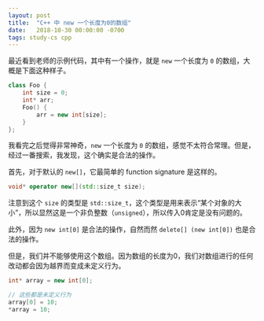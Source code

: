 ```yaml
---
layout: post
title:  "C++ 中 new 一个长度为0的数组"
date:   2018-10-30 00:00:00 -0700
tags: study-cs cpp
---
```


最近看到老师的示例代码，其中有一个操作，就是 `new` 一个长度为 `0` 的数组，大概是下面这种样子。

```cpp
class Foo {
    int size = 0;
    int* arr;
    Foo() {
        arr = new int[size];
    }
};
```

我看完之后觉得非常神奇，`new` 一个长度为 `0` 的数组，感觉不太符合常理。但是，经过一番搜索，我发现，这个确实是合法的操作。

首先，对于默认的 `new[]`，它最简单的 function signature 是这样的。

```cpp
void* operator new[](std::size_t size);
```

注意到这个 `size` 的类型是 `std::size_t`，这个类型是用来表示“某个对象的大小”，所以显然这是一个非负整数（`unsigned`），所以传入0肯定是没有问题的。

此外，因为 `new int[0]` 是合法的操作，自然而然 `delete[] (new int[0])` 也是合法的操作。

但是，我们并不能够使用这个数组。因为数组的长度为0，我们对数组进行的任何改动都会因为越界而变成未定义行为。

```cpp
int* array = new int[0];

// 这些都是未定义行为
array[0] = 10;
*array = 10;
```
